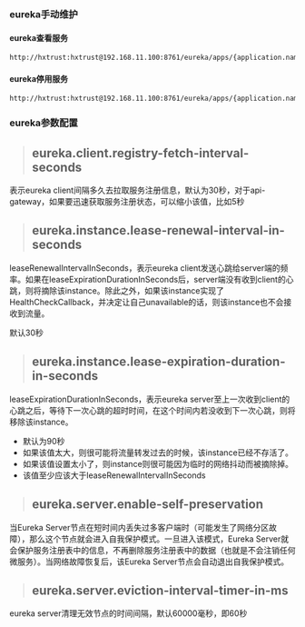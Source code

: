 ### eureka手动维护

#### eureka查看服务

```http  get
http://hxtrust:hxtrust@192.168.11.100:8761/eureka/apps/{application.name}
```

#### eureka停用服务

```http delete
http://hxtrust:hxtrust@192.168.11.100:8761/eureka/apps/{application.name}/{instanceId}
```
### eureka参数配置

>## eureka.client.registry-fetch-interval-seconds

表示eureka client间隔多久去拉取服务注册信息，默认为30秒，对于api-gateway，如果要迅速获取服务注册状态，可以缩小该值，比如5秒 

>## eureka.instance.lease-renewal-interval-in-seconds

leaseRenewalIntervalInSeconds，表示eureka client发送心跳给server端的频率。如果在leaseExpirationDurationInSeconds后，server端没有收到client的心跳，则将摘除该instance。除此之外，如果该instance实现了HealthCheckCallback，并决定让自己unavailable的话，则该instance也不会接收到流量。

 默认30秒

>## eureka.instance.lease-expiration-duration-in-seconds

leaseExpirationDurationInSeconds，表示eureka server至上一次收到client的心跳之后，等待下一次心跳的超时时间，在这个时间内若没收到下一次心跳，则将移除该instance。 

- 默认为90秒
- 如果该值太大，则很可能将流量转发过去的时候，该instance已经不存活了。
- 如果该值设置太小了，则instance则很可能因为临时的网络抖动而被摘除掉。
- 该值至少应该大于leaseRenewalIntervalInSeconds

>## eureka.server.enable-self-preservation

当Eureka Server节点在短时间内丢失过多客户端时（可能发生了网络分区故障），那么这个节点就会进入自我保护模式。一旦进入该模式，Eureka Server就会保护服务注册表中的信息，不再删除服务注册表中的数据（也就是不会注销任何微服务）。当网络故障恢复后，该Eureka Server节点会自动退出自我保护模式。

 >## eureka.server.eviction-interval-timer-in-ms

eureka server清理无效节点的时间间隔，默认60000毫秒，即60秒 




